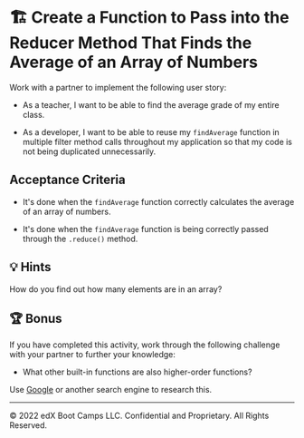# 🏗️ Create a Function to Pass into the Reducer Method That Finds the Average of an Array of Numbers

Work with a partner to implement the following user story:

* As a teacher, I want to be able to find the average grade of my entire class.

* As a developer, I want to be able to reuse my `findAverage` function in multiple filter method calls throughout my application so that my code is not being duplicated unnecessarily.

## Acceptance Criteria

* It's done when the `findAverage` function correctly calculates the average of an array of numbers.

* It's done when the `findAverage` function is being correctly passed through the `.reduce()` method.

## 💡 Hints

How do you find out how many elements are in an array? 


## 🏆 Bonus

If you have completed this activity, work through the following challenge with your partner to further your knowledge:

* What other built-in functions are also higher-order functions? 

Use [Google](https://www.google.com) or another search engine to research this.

---
© 2022 edX Boot Camps LLC. Confidential and Proprietary. All Rights Reserved.
